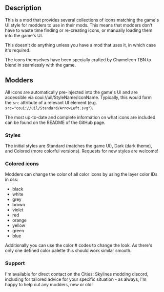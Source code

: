 ## Description
This is a mod that provides several collections of icons matching the game's UI style for modders to use in their mods.   This means that modders don't have to waste time finding or re-creating icons, or manually loading them into the game's UI.

This doesn't do anything unless you have a mod that uses it, in which case it's required.

The icons themselves have been specially crafted by Chameleon TBN to blend in seamlessly with the game.

## Modders
All icons are automatically pre-injected into the game's UI and are accessible via coui://uil/StyleName/IconName.  Typically, this would form the `src` attribute of a relevant UI element (e.g. `src="coui://uil/Standard/ArrowLeft.svg"`).

The most up-to-date and complete information on what icons are included can be found on the README of the GitHub page.

### Styles
The initial styles are Standard (matches the game UI), Dark (dark theme), and Colored (more colorful versions).  Requests for new styles are welcome!

### Colored icons
Modders can change the color of all color icons by using the layer color IDs in css:
- black
- white
- grey
- brown
- violet
- red
- orange
- yellow
- green
- blue

Additionally you can use the color # codes to change the look. As there's only one defined color palette this should work similar smooth.


### Support
I'm available for direct contact on the Cities: Skylines modding discord, including for tailored advice for your specific situation - as always, I'm happy to help out any modders, new or old! 
